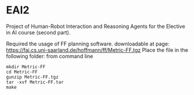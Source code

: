 # EAI2
Project of Human-Robot Interaction and Reasoning Agents for the Elective in AI course (second part).

Required the usage of FF planning software. downloadable at page:
https://fai.cs.uni-saarland.de/hoffmann/ff/Metric-FF.tgz
Place the file in the following folder:
from command line

    mkdir Metric-FF
    cd Metric-FF
    gunzip Metric-FF.tgz
    tar -xvf Metric-FF.tar
    make
